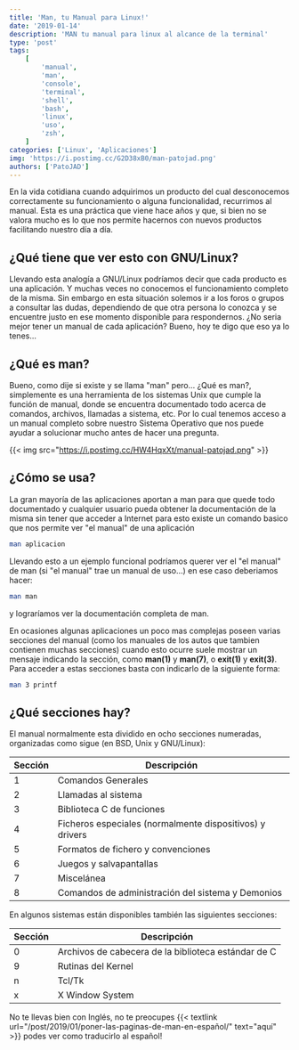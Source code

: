 ```yaml
---
title: 'Man, tu Manual para Linux!'
date: '2019-01-14'
description: 'MAN tu manual para linux al alcance de la terminal'
type: 'post'
tags:
    [
        'manual',
        'man',
        'console',
        'terminal',
        'shell',
        'bash',
        'linux',
        'uso',
        'zsh',
    ]
categories: ['Linux', 'Aplicaciones']
img: 'https://i.postimg.cc/G2D38xB0/man-patojad.png'
authors: ['PatoJAD']
---
```


En la vida cotidiana cuando adquirimos un producto del cual desconocemos correctamente su funcionamiento o alguna funcionalidad, recurrimos al manual. Esta es una práctica que viene hace años y que, si bien no se valora mucho es lo que nos permite hacernos con nuevos productos facilitando nuestro día a día.

## ¿Qué tiene que ver esto con GNU/Linux?

Llevando esta analogía a GNU/Linux podríamos decir que cada producto es una aplicación. Y muchas veces no conocemos el funcionamiento completo de la misma. Sin embargo en esta situación solemos ir a los foros o grupos a consultar las dudas, dependiendo de que otra persona lo conozca y se encuentre justo en ese momento disponible para respondernos. ¿No seria mejor tener un manual de cada aplicación? Bueno, hoy te digo que eso ya lo tenes...

## ¿Qué es man?

Bueno, como dije si existe y se llama "man" pero... ¿Qué es man?, simplemente es una herramienta de los sistemas Unix que cumple la función de manual, donde se encuentra documentado todo acerca de comandos, archivos, llamadas a sistema, etc. Por lo cual tenemos acceso a un manual completo sobre nuestro Sistema Operativo que nos puede ayudar a solucionar mucho antes de hacer una pregunta.

{{< img src="https://i.postimg.cc/HW4HqxXt/manual-patojad.png" >}}

## ¿Cómo se usa?

La gran mayoría de las aplicaciones aportan a man para que quede todo documentado y cualquier usuario pueda obtener la documentación de la misma sin tener que acceder a Internet para esto existe un comando basico que nos permite ver "el manual" de una aplicación

```zsh
man aplicacion
```

Llevando esto a un ejemplo funcional podríamos querer ver el "el manual" de man (si "el manual" trae un manual de uso...) en ese caso deberiamos hacer:

```zsh
man man
```

y lograríamos ver la documentación completa de man.

En ocasiones algunas aplicaciones un poco mas complejas poseen varias secciones del manual (como los manuales de los autos que tambien contienen muchas secciones) cuando esto ocurre suele mostrar un mensaje indicando la sección, como **man(1)** y **man(7)**, o **exit(1)** y **exit(3)**. Para acceder a estas secciones basta con indicarlo de la siguiente forma:

```zsh
man 3 printf
```

## ¿Qué secciones hay?

El manual normalmente esta dividido en ocho secciones numeradas, organizadas como sigue (en BSD, Unix y GNU/Linux):

| Sección | Descripción                                              |
| ------- | -------------------------------------------------------- |
| 1       | Comandos Generales                                       |
| 2       | Llamadas al sistema                                      |
| 3       | Biblioteca C de funciones                                |
| 4       | Ficheros especiales (normalmente dispositivos) y drivers |
| 5       | Formatos de fichero y convenciones                       |
| 6       | Juegos y salvapantallas                                  |
| 7       | Miscelánea                                               |
| 8       | Comandos de administración del sistema y Demonios        |

En algunos sistemas están disponibles también las siguientes secciones:

| Sección | Descripción                                         |
| ------- | --------------------------------------------------- |
| 0       | Archivos de cabecera de la biblioteca estándar de C |
| 9       | Rutinas del Kernel                                  |
| n       | Tcl/Tk                                              |
| x       | X Window System                                     |

No te llevas bien con Inglés, no te preocupes {{< textlink url="/post/2019/01/poner-las-paginas-de-man-en-español/" text="aquí" >}} podes ver como traducirlo al español!
